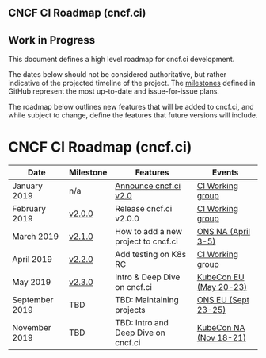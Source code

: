 CNCF CI Roadmap (cncf.ci) 
---

## Work in Progress

This document defines a high level roadmap for cncf.ci development.

The dates below should not be considered authoritative, but rather indicative of the projected timeline of the project. The [milestones](https://github.com/crosscloudci/crosscloudci/milestones) defined in GitHub represent the most up-to-date and issue-for-issue plans.

The roadmap below outlines new features that will be added to cncf.ci, and while subject to change, define the features that future versions will include.

# CNCF CI Roadmap (cncf.ci)

| Date | Milestone | Features | Events |
| ----------------- | ----- | ---------------------- | --------------------- |
| January 2019 | n/a | [Announce cncf.ci v2.0](https://docs.google.com/presentation/d/1NbRstXKJU7y7rOV60gV4Hg2TY2sM6l3rche73XpiRRk/edit#slide=id.g4c4fbf5639_0_143) | [CI Working group](https://github.com/cncf/wg-ci/blob/master/README.md#meeting-time) |
| February 2019 | [v2.0.0](https://github.com/crosscloudci/crosscloudci/milestone/1) | Release cncf.ci v2.0.0 | [CI Working group](https://github.com/cncf/wg-ci/blob/master/README.md#meeting-time) |
| March 2019 | [v2.1.0](https://github.com/crosscloudci/crosscloudci/milestone/2) | How to add a new project to cncf.ci | [ONS NA (April 3-5)](https://events.linuxfoundation.org/events/open-networking-summit-north-america-2019/) |
| April 2019 | [v2.2.0](https://github.com/crosscloudci/crosscloudci/milestone/3) | Add testing on K8s RC | [CI Working group](https://github.com/cncf/wg-ci/blob/master/README.md#meeting-time) |
| May 2019 | [v2.3.0](https://github.com/crosscloudci/crosscloudci/milestone/4) | Intro & Deep Dive on cncf.ci | [KubeCon EU (May 20-23)](https://events.linuxfoundation.org/events/kubecon-cloudnativecon-europe-2019/) |
| September 2019 | TBD | TBD: Maintaining projects | [ONS EU (Sept 23-25)](https://events.linuxfoundation.org/events/open-networking-summit-europe-2019/) |
| November 2019 | TBD | TBD: Intro and Deep Dive on cncf.ci | [KubeCon NA (Nov 18-21)](https://events.linuxfoundation.org/events/kubecon-cloudnativecon-north-america-2019/) |
